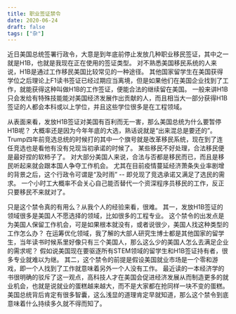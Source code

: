 ```yaml
---
title: 职业签证禁令
date: 2020-06-24
draft: false
tags: ["杂"]
---
```


近日美国总统签署行政令，大意是到年底前停止发放几种职业移民签证，其中之一就是H1B，也就是我现在正在使用的签证类型。
对不熟悉美国移民系统的人来说，H1B是通过工作移民美国比较常见的一种途径。
其他国家留学生在美国获得学位之后理论上F1读书签证已经过期应当离境，但是如果他们在美国企业找到了工作，就能获得这种叫做H1B的工作签证，便能合法的继续留在美国。
一般来讲H1B只会发给有特殊技能能对美国经济发展作出贡献的人，而且相当大一部分获得H1B签证的人都会本科或以上学位，并且这些学位很多是在工程领域。

从表面来看，发放H1B签证对美国有百利而无一害，那么美国总统为什么要暂停H1B呢？
大概率还是因为今年年底的大选，熟话说就是“出来混总是要还的”。
Trump四年前竞选总统的时候打的其中一个旗号就是改革移民系统，现在到了连任竞选也是看他有没有兑现当初承诺的时候了。
某些移民不好处理，合法移民便是最好捏的软柿子了。
对大部分美国人来说，合法与否都是移民而已，而且是移民听起来就会跟本国人争夺工作机会。
尤其在目前疫情蔓延经济萧条失业率剧增的背景之后，这个行政令可谓是“及时雨” -- 即兑现了竞选承诺又满足了选民的需求。
一个小时工大概率不会关心自己能否替代一个资深程序员移民的工作，反正只要移民不来就对了。

只是这个禁令真的有用么？从我个人的经验来看，很难。
其一，发放H1B签证的领域很多是美国人不愿选择的领域，比如很多的工程专业。
这个禁令的出发点是为美国人保留工作机会，可是如果根本就没有，或者说很少，美国人找这种类型的工作怎么办？
在运筹优化领域，我了解的大部人研究生博士都是其他国家的留学生，当年读书时候系里好像只有三个美国人，那么这么少的美国人怎么去满足企业的需求呢？
假如说美国现在要驱逐所有STEM领域的留学生和H1B签证持有者，很多专业就难以为继。
其二，这个禁令的前提是假设美国就业市场是一个零和游戏，即一个人找到了工作就意味着另外一个人没有工作。
最近读的一本经济学的书很明确的驳斥了这一观点，高科技人才在美国会促进经济发展从而制造更多的就业机会，也就是说就业的蛋糕越来越大，而不是大家都在抢同样一块不变的蛋糕。
美国总统背后肯定有很多智囊，这么浅显的道理肯定早就知道，那么这个禁令到底意味着什么持续多久就不得而知了。
